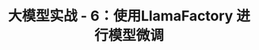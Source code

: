 ---
layout: post
title: 大模型实战 - 6：使用LlamaFactory 进行模型微调
categories: 人工智能与大模型
tags: ollama 大模型 LlamaFactory 模型微调 
---
